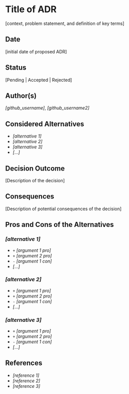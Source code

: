 # Title of ADR

[context, problem statement, and definition of key terms]

## Date

[initial date of proposed ADR]

## Status

[Pending | Accepted | Rejected]

## Author(s)

_[github_username]_, _[github_username2]_

## Considered Alternatives

* _[alternative 1]_
* _[alternative 2]_
* _[alternative 3]_
* _[...]_ <!-- numbers of alternatives can vary -->

## Decision Outcome

[Description of the decision]

## Consequences

[Description of potential consequences of the decision]

## Pros and Cons of the Alternatives <!-- optional -->

### _[alternative 1]_

* `+` _[argument 1 pro]_
* `+` _[argument 2 pro]_
* `-` _[argument 1 con]_
* _[...]_ <!-- numbers of pros and cons can vary -->

### _[alternative 2]_

* `+` _[argument 1 pro]_
* `+` _[argument 2 pro]_
* `-` _[argument 1 con]_
* _[...]_ <!-- numbers of pros and cons can vary -->

### _[alternative 3]_

* `+` _[argument 1 pro]_
* `+` _[argument 2 pro]_
* `-` _[argument 1 con]_
* _[...]_ <!-- numbers of pros and cons can vary -->

## References

* _[reference 1]_
* _[reference 2]_
* _[reference 3]_

